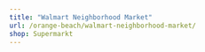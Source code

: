 ```yaml
---
title: "Walmart Neighborhood Market"
url: /orange-beach/walmart-neighborhood-market/
shop: Supermarkt
---
```

